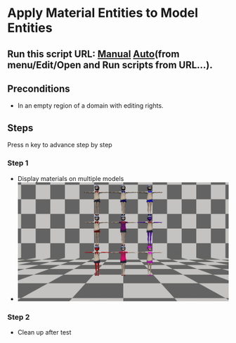 # Apply Material Entities to Model Entities
## Run this script URL: [Manual](./test.js?raw=true)   [Auto](./testAuto.js?raw=true)(from menu/Edit/Open and Run scripts from URL...).

## Preconditions
- In an empty region of a domain with editing rights.

## Steps
Press n key to advance step by step

### Step 1
- Display materials on multiple models
- ![](./ExpectedImage_00000.png)
### Step 2
- Clean up after test
